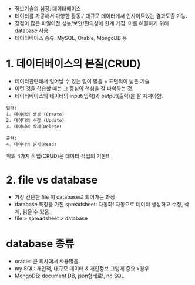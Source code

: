 + 정보기술의 심장: 데이터베이스
+ 데이터를 가공해서 다양한 활동./ 대규모 데이터에서 인사이트있는 결과도출 가능.
+ 장점이 많은 파일이잔 성능/보안/편의성에 한계 가짐. 이를 해결하기 위해 database 사용.
+ 데이터베이스 종류: MySQL, Orable, MongoDB 등



# 1. 데이터베이스의 본질(CRUD)
+ 데이터관련해서 일어날 수 있는 일이 많음 = 표면적이 넓은 기술
+ 이런 것을 학습할 때는 그 중심의 핵심을 잘 파악하는 것.
+ 데이터베이스의 데이터의 input(입력)과 output(출력)을 잘 따져야함.

```
입력: 
1. 데이터의 생성 (Create)
2. 데이터의 수정 (Update)
3. 데이터의 삭제(Delete)
```
```
출력:
4. 데이터의 읽기(Read)
```
위의 4가지 작업(CRUD)은 데이터 작업의 기본!!

# 2. file vs database
+ 가장 간단한 file 이 database로 되어가는 과정
+ database 특징을 가진 spreadsheet: 자동화! 자동으로 데이터 생성하고 수정, 삭제, 읽을 수 있음.
+ file > spreadsheet > database

# database 종류
+ oracle: 큰 회사에서 사용많음.
+ my SQL:  개인적, 대규모 데이터 & 개인정보 그렇게 중요 x경우
+ MongoDB: document DB, json형태로!, no SQL


